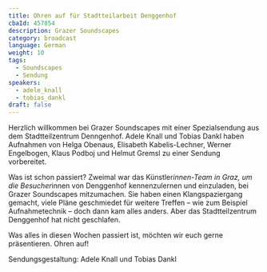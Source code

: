 ```yaml
---
title: Ohren auf für Stadtteilarbeit Denggenhof
cbaId: 457854
description: Grazer Soundscapes
category: broadcast
language: German
weight: 10
tags:
  - Soundscapes
  - Sendung
speakers:
  - adele_knall
  - tobias_dankl
draft: false
---
```



Herzlich willkommen bei Grazer Soundscapes mit einer Spezialsendung aus dem Stadtteilzentrum Denngenhof. Adele Knall und Tobias Dankl haben Aufnahmen von Helga Obenaus, Elisabeth Kabelis-Lechner, Werner Engelbogen, Klaus Podboj und Helmut Gremsl zu einer Sendung vorbereitet.

Was ist schon passiert? Zweimal war das Künstler*innen-Team in Graz, um die Besucher*innen von Denggenhof kennenzulernen und einzuladen, bei Grazer Soundscapes mitzumachen. Sie haben einen Klangspaziergang gemacht, viele Pläne geschmiedet für weitere Treffen – wie zum Beispiel Aufnahmetechnik – doch dann kam alles anders. Aber das Stadtteilzentrum Denggenhof hat nicht geschlafen.

Was alles in diesen Wochen passiert ist, möchten wir euch gerne präsentieren. Ohren auf!

Sendungsgestaltung: Adele Knall und Tobias Dankl
